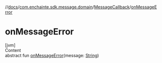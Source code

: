 //[docs](../../index.md)/[com.enchainte.sdk.message.domain](../index.md)/[MessageCallback](index.md)/[onMessageError](on-message-error.md)



# onMessageError  
[jvm]  
Content  
abstract fun [onMessageError](on-message-error.md)(message: [String](https://kotlinlang.org/api/latest/jvm/stdlib/kotlin/-string/index.html))  



